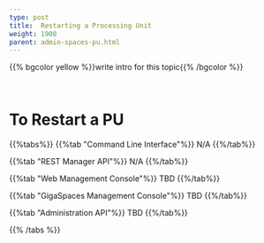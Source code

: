 ```yaml
---
type: post
title:  Restarting a Processing Unit 
weight: 1900
parent: admin-spaces-pu.html
---
```

 
 
{{% bgcolor yellow %}}write intro for this topic{{% /bgcolor %}}

<br>

#  To Restart a PU


{{%tabs%}}
{{%tab "Command Line Interface"%}}
N/A
{{%/tab%}}

{{%tab "REST Manager API"%}}
N/A
{{%/tab%}}


{{%tab "Web Management Console"%}}
TBD
{{%/tab%}}


{{%tab "GigaSpaces Management Console"%}}
TBD
{{%/tab%}}


{{%tab "Administration API"%}}
TBD
{{%/tab%}}

{{% /tabs %}}

